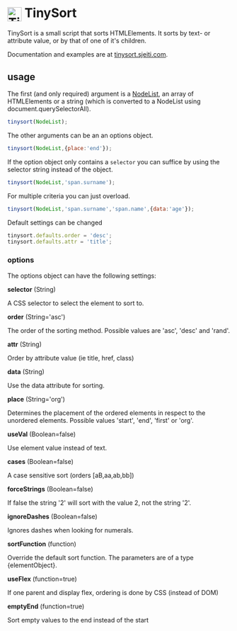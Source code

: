 <img src="http://tinysort.sjeiti.com/style/logo.svg" width="32" alt="TinySort" style="vertical-align:middle;" /> TinySort
=======

TinySort is a small script that sorts HTMLElements. It sorts by text- or attribute value, or by that of one of it's children.

Documentation and examples are at [tinysort.sjeiti.com](http://tinysort.sjeiti.com).


## usage

The first (and only required) argument is a [NodeList](https://developer.mozilla.org/en/docs/Web/API/NodeList), an array of HTMLElements or a string (which is converted to a NodeList using document.querySelectorAll).

``` javascript
tinysort(NodeList);
```

The other arguments can be an an options object.

``` javascript
tinysort(NodeList,{place:'end'});
```

If the option object only contains a `selector` you can suffice by using the selector string instead of the object.

``` javascript
tinysort(NodeList,'span.surname');
```

For multiple criteria you can just overload.

``` javascript
tinysort(NodeList,'span.surname','span.name',{data:'age'});
```

Default settings can be changed

``` javascript
tinysort.defaults.order = 'desc';
tinysort.defaults.attr = 'title';
```

### options

The options object can have the following settings:

**selector** (String)
<p>A CSS selector to select the element to sort to.</p>

**order** (String='asc')
<p>The order of the sorting method. Possible values are 'asc', 'desc' and 'rand'.</p>

**attr** (String)
<p>Order by attribute value (ie title, href, class)</p>

**data** (String)
<p>Use the data attribute for sorting.</p>

**place** (String='org')
<p>Determines the placement of the ordered elements in respect to the unordered elements. Possible values 'start', 'end', 'first' or 'org'.</p>

**useVal** (Boolean=false)
<p>Use element value instead of text.</p>

**cases** (Boolean=false)
<p>A case sensitive sort (orders [aB,aa,ab,bb])</p>

**forceStrings** (Boolean=false)
<p>If false the string '2' will sort with the value 2, not the string '2'.</p>

**ignoreDashes** (Boolean=false)
<p>Ignores dashes when looking for numerals.</p>

**sortFunction** (function)
<p>Override the default sort function. The parameters are of a type {elementObject}.</p>

**useFlex** (function=true)
<p>If one parent and display flex, ordering is done by CSS (instead of DOM)</p>

**emptyEnd** (function=true)
<p>Sort empty values to the end instead of the start</p>



